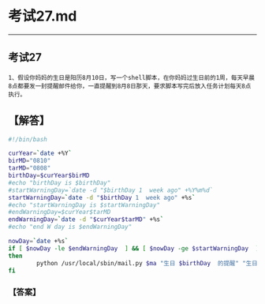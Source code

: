 # 考试27.md  
---  
## 考试27  
    1、假设你妈妈的生日是阳历8月10日，写一个shell脚本，在你妈妈过生日前的1周，每天早晨8点都要发一封提醒邮件给你，一直提醒到8月8日那天，要求脚本写完后放入任务计划每天8点执行。   

## 【解答】  
```bash   
#!/bin/bash

curYear=`date +%Y`
birMD="0810"
tarMD="0808"
birthDay=$curYear$birMD
#echo "birthDay is $birthDay"
#startWarningDay=`date -d "$birthDay 1  week ago" +%Y%m%d`
startWarningDay=`date -d "$birthDay 1  week ago" +%s`
#echo "startWarningDay is $startWarningDay"
#endWarningDay=$curYear$tarMD
endWarningDay=`date -d "$curYear$tarMD" +%s`
#echo "end W day is $endWarningDay"

nowDay=`date +%s`
if [ $nowDay -le $endWarningDay  ] && [ $nowDay -ge $startWarningDay  ]
then
        python /usr/local/sbin/mail.py $ma "生日 $birthDay  的提醒" "生日提醒 $birthDay"
fi

```  


### 【答案】 
```bash  



```  

